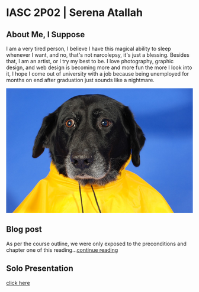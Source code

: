 # IASC 2P02 | Serena Atallah

## About Me, I Suppose

I am a very tired person, I believe I have this magical ability to sleep whenever I want, and no, that's not narcolepsy, it's just a blessing. Besides that, I am an artist, or I try my best to be. I love photography, graphic design, and web design is becoming more and more fun the more I look into it, I hope I come out of university with a job because being unemployed for months on end after graduation just sounds like a nightmare.

![](Images/yellow.jpg)

## Blog post

As per the course outline, we were only exposed to the preconditions and chapter one of this reading...[continue reading](publishblogpost.md)

## Solo Presentation
[click here]()
